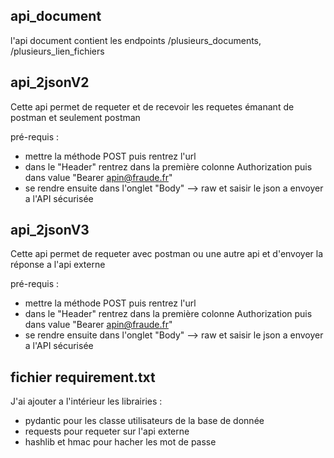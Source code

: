 ## api_document 
l'api document contient les endpoints /plusieurs_documents, /plusieurs_lien_fichiers

## api_2jsonV2
Cette api permet de requeter et de recevoir les requetes émanant de postman et seulement postman

pré-requis :
- mettre la méthode POST puis rentrez l'url
- dans le "Header" rentrez dans la première colonne Authorization puis dans value "Bearer apin@fraude.fr"
- se rendre ensuite dans l'onglet "Body" --> raw et saisir le json a envoyer a l'API sécurisée

## api_2jsonV3
Cette api permet de requeter avec postman ou une autre api et d'envoyer la réponse a l'api externe 

pré-requis :
- mettre la méthode POST puis rentrez l'url
- dans le "Header" rentrez dans la première colonne Authorization puis dans value "Bearer apin@fraude.fr"
- se rendre ensuite dans l'onglet "Body" --> raw et saisir le json a envoyer a l'API sécurisée

## fichier requirement.txt
J'ai ajouter a l'intérieur les librairies :
- pydantic pour les classe utilisateurs de la base de donnée
- requests pour requeter sur l'api externe
- hashlib et hmac pour hacher les mot de passe 